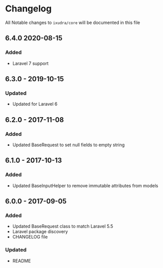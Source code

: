 # Changelog

All Notable changes to `ixudra/core` will be documented in this file

## 6.4.0 2020-08-15
### Added
- Laravel 7 support

## 6.3.0 - 2019-10-15
### Updated
- Updated for Laravel 6


## 6.2.0 - 2017-11-08
### Added
- Updated BaseRequest to set null fields to empty string


## 6.1.0 - 2017-10-13
### Added
- Updated BaseInputHelper to remove immutable attributes from models


## 6.0.0 - 2017-09-05
### Added
- Updated BaseRequest class to match Laravel 5.5
- Laravel package discovery
- CHANGELOG file

### Updated
- README


